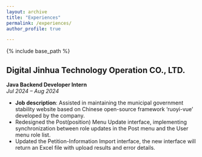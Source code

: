 ```yaml
---
layout: archive
title: "Experiences"
permalink: /experiences/
author_profile: true

---
```


{% include base_path %}

## ​**Digital Jinhua Technology Operation CO., LTD.​**​  
​**Java Backend Developer Intern**​  
*Jul 2024 – Aug 2024*  
- **Job description**: Assisted in maintaining the municipal government stability website based on Chinese open-source framework ‘ruoyi-vue’ developed by the company.
-  Redesigned the Post(position) Menu Update interface, implementing synchronization between role updates in the Post menu and the User menu role list.
-  Updated the Petition-Information Import interface, the new interface will return an Excel file with upload results and error details.
